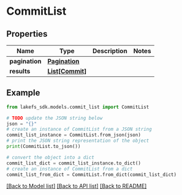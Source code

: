 # CommitList


## Properties

Name | Type | Description | Notes
------------ | ------------- | ------------- | -------------
**pagination** | [**Pagination**](Pagination.md) |  | 
**results** | [**List[Commit]**](Commit.md) |  | 

## Example

```python
from lakefs_sdk.models.commit_list import CommitList

# TODO update the JSON string below
json = "{}"
# create an instance of CommitList from a JSON string
commit_list_instance = CommitList.from_json(json)
# print the JSON string representation of the object
print(CommitList.to_json())

# convert the object into a dict
commit_list_dict = commit_list_instance.to_dict()
# create an instance of CommitList from a dict
commit_list_from_dict = CommitList.from_dict(commit_list_dict)
```
[[Back to Model list]](../README.md#documentation-for-models) [[Back to API list]](../README.md#documentation-for-api-endpoints) [[Back to README]](../README.md)


